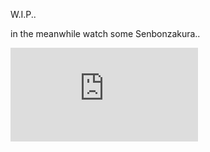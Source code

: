 W.I.P..
<!--more-->
in the meanwhile watch some Senbonzakura..
<iframe src="https://www.youtube-nocookie.com/embed/OOrXwcF_a-w?rel=0&amp;showinfo=0" frameborder="0" allowfullscreen></iframe>
